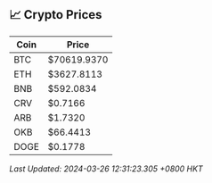## 📈 Crypto Prices

| Coin | Price |
| ---- | ----- |
| BTC | $70619.9370 |
| ETH | $3627.8113 |
| BNB | $592.0834 |
| CRV | $0.7166 |
| ARB | $1.7320 |
| OKB | $66.4413 |
| DOGE | $0.1778 |

_Last Updated: 2024-03-26 12:31:23.305 +0800 HKT_